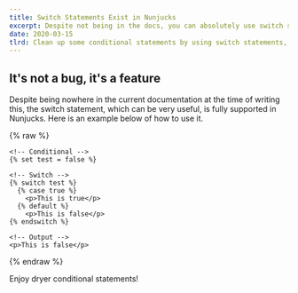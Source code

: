 ```yaml
---
title: Switch Statements Exist in Nunjucks
excerpt: Despite not being in the docs, you can absolutely use switch statements in Nunjucks. In this blog post I show you how it's done!
date: 2020-03-15
tlrd: Clean up some conditional statements by using switch statements, not if-else blocks.
---
```


## It's not a bug, it's a feature

Despite being nowhere in the current documentation at the time of writing this, the switch statement, which can be very useful, is fully supported in Nunjucks. Here is an example below of how to use it.

{% raw %}
```twig
<!-- Conditional -->
{% set test = false %}

<!-- Switch -->
{% switch test %}
  {% case true %}
    <p>This is true</p>
  {% default %}
    <p>This is false</p>
{% endswitch %}

<!-- Output -->
<p>This is false</p>
```
{% endraw %}

Enjoy dryer conditional statements!
